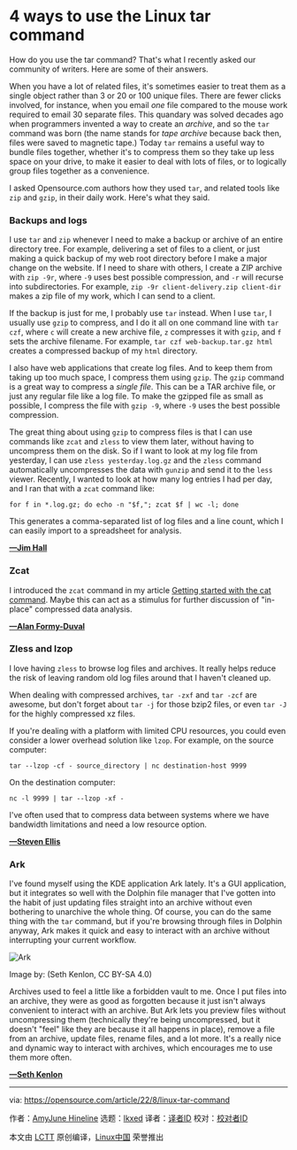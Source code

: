 [#]: subject: "4 ways to use the Linux tar command"
[#]: via: "https://opensource.com/article/22/8/linux-tar-command"
[#]: author: "AmyJune Hineline https://opensource.com/users/amyjune"
[#]: collector: "lkxed"
[#]: translator: " "
[#]: reviewer: " "
[#]: publisher: " "
[#]: url: " "

4 ways to use the Linux tar command
======
How do you use the tar command? That's what I recently asked our community of writers. Here are some of their answers.

When you have a lot of related files, it's sometimes easier to treat them as a single object rather than 3 or 20 or 100 unique files. There are fewer clicks involved, for instance, when you email *one* file compared to the mouse work required to email 30 separate files. This quandary was solved decades ago when programmers invented a way to create an *archive*, and so the `tar` command was born (the name stands for *tape archive* because back then, files were saved to magnetic tape.) Today `tar` remains a useful way to bundle files together, whether it's to compress them so they take up less space on your drive, to make it easier to deal with lots of files, or to logically group files together as a convenience.

I asked Opensource.com authors how they used `tar`, and related tools like `zip` and `gzip`, in their daily work. Here's what they said.

### Backups and logs

I use `tar` and `zip` whenever I need to make a backup or archive of an entire directory tree. For example, delivering a set of files to a client, or just making a quick backup of my web root directory before I make a major change on the website. If I need to share with others, I create a ZIP archive with `zip -9r`, where `-9` uses best possible compression, and `-r` will recurse into subdirectories. For example, `zip -9r client-delivery.zip client-dir` makes a zip file of my work, which I can send to a client.

If the backup is just for me, I probably use `tar` instead. When I use `tar`, I usually use `gzip` to compress, and I do it all on one command line with `tar czf`, where `c` will create a new archive file, `z` compresses it with `gzip`, and `f` sets the archive filename. For example, `tar czf web-backup.tar.gz html` creates a compressed backup of my `html` directory.

I also have web applications that create log files. And to keep them from taking up too much space, I compress them using `gzip`. The `gzip` command is a great way to compress a *single file*. This can be a TAR archive file, or just any regular file like a log file. To make the gzipped file as small as possible, I compress the file with `gzip -9`, where `-9` uses the best possible compression.

The great thing about using `gzip` to compress files is that I can use commands like `zcat` and `zless` to view them later, without having to uncompress them on the disk. So if I want to look at my log file from yesterday, I can use `zless yesterday.log.gz` and the `zless` command automatically uncompresses the data with `gunzip` and send it to the `less` viewer. Recently, I wanted to look at how many log entries I had per day, and I ran that with a `zcat` command like:

```
for f in *.log.gz; do echo -n "$f,"; zcat $f | wc -l; done
```

This generates a comma-separated list of log files and a line count, which I can easily import to a spreadsheet for analysis.

**[—Jim Hall][2]**

### Zcat

I introduced the `zcat` command in my article [Getting started with the cat command][3]. Maybe this can act as a stimulus for further discussion of "in-place" compressed data analysis.

**[—Alan Formy-Duval][4]**

### Zless and lzop

I love having `zless` to browse log files and archives. It really helps reduce the risk of leaving random old log files around that I haven't cleaned up.

When dealing with compressed archives, `tar -zxf` and `tar -zcf` are awesome, but don't forget about `tar -j` for those bzip2 files, or even `tar -J` for the highly compressed xz files.

If you're dealing with a platform with limited CPU resources, you could even consider a lower overhead solution like `lzop`. For example, on the source computer:

```
tar --lzop -cf - source_directory | nc destination-host 9999
```

On the destination computer:

```
nc -l 9999 | tar --lzop -xf -
```

I've often used that to compress data between systems where we have bandwidth limitations and need a low resource option.

**[—Steven Ellis][5]**

### Ark

I've found myself using the KDE application Ark lately. It's a GUI application, but it integrates so well with the Dolphin file manager that I've gotten into the habit of just updating files straight into an archive without even bothering to unarchive the whole thing. Of course, you can do the same thing with the `tar` command, but if you're browsing through files in Dolphin anyway, Ark makes it quick and easy to interact with an archive without interrupting your current workflow.

![Ark][6]

Image by: (Seth Kenlon, CC BY-SA 4.0)

Archives used to feel a little like a forbidden vault to me. Once I put files into an archive, they were as good as forgotten because it just isn't always convenient to interact with an archive. But Ark lets you preview files without uncompressing them (technically they're being uncompressed, but it doesn't "feel" like they are because it all happens in place), remove a file from an archive, update files, rename files, and a lot more. It's a really nice and dynamic way to interact with archives, which encourages me to use them more often.

**[—Seth Kenlon][7]**

--------------------------------------------------------------------------------

via: https://opensource.com/article/22/8/linux-tar-command

作者：[AmyJune Hineline][a]
选题：[lkxed][b]
译者：[译者ID](https://github.com/译者ID)
校对：[校对者ID](https://github.com/校对者ID)

本文由 [LCTT](https://github.com/LCTT/TranslateProject) 原创编译，[Linux中国](https://linux.cn/) 荣誉推出

[a]: https://opensource.com/users/amyjune
[b]: https://github.com/lkxed
[1]: https://opensource.com/sites/default/files/lead-images/collab-team-pair-programming-code-keyboard2.png
[2]: https://opensource.com/users/jim-hall
[3]: https://opensource.com/Getting%20Started%20with%20the%20Cat%20Command
[4]: https://opensource.com/users/alanfdoss
[5]: https://opensource.com/opensource.com/users/steven-ellis
[6]: https://opensource.com/sites/default/files/2022-08/ark.webp
[7]: https://opensource.com/users/seth
